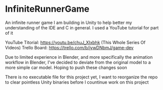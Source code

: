 # InfiniteRunnerGame
An infinite runner game I am building in Unity to help better my understanding of the IDE and C in general. I used a YouTube tutorial for part of it

YouTube Titorial: https://youtu.be/chuJ_XIxbhk (This Whole  Series Of Videos)
Trello Board: https://trello.com/b/jywDNbmJ/game-dev

Due to limited experience in Blender, and more specifically the animation workflow in Blender, I've decided to deviate from the original model to a more simple car model. Hoping to push these changes soon

There is no executable file for this project yet, I want to reorganize the repo to clear pointless Unity binaries before I countinue work on this project
